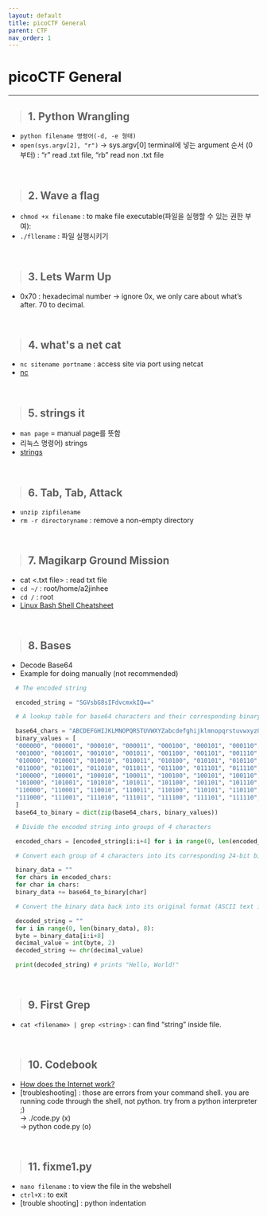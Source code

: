 ```yaml
---
layout: default
title: picoCTF General
parent: CTF
nav_order: 1
---
```


# picoCTF General

---

> ## 1. Python Wrangling

- `python filename 명령어(-d, -e 형태)`
- `open(sys.argv[2], "r")` → sys.argv[0] terminal에 넣는 argument 순서 (0부터) : “r” read .txt file, “rb” read non .txt file

<br>

> ## 2. Wave a flag

- `chmod +x filename` : to make file executable(파일을 실행할 수 있는 권한 부여):
- `./fllename` : 파일 실행시키기

<br>

> ## 3. Lets Warm Up

- 0x70 : hexadecimal number → ignore 0x, we only care about what’s after. 70 to decimal.

<br>

> ## 4. what's a net cat

- `nc sitename portname` : access site via port using netcat
- [nc](https://linux.die.net/man/1/nc)

<br>

> ## 5. strings it

- `man page` = manual page를 뜻함
- 리눅스 명령어) strings
- [strings](https://blog.naver.com/PostView.naver?blogId=bomyzzang&logNo=220217101708&redirect=Dlog&widgetTypeCall=true&directAccess=false)

<br>

> ## 6. Tab, Tab, Attack

- `unzip zipfilename`
- `rm -r directoryname` : remove a non-empty directory

<br>

> ## 7. Magikarp Ground Mission

- cat <.txt file> : read txt file
- `cd ~/` : root/home/a2jinhee
- `cd /` : root
- [Linux Bash Shell Cheatsheet](https://oit.ua.edu/wp-content/uploads/2020/12/Linux_bash_cheat_sheet-1.pdf)

<br>

> ## 8. Bases

- Decode Base64
- Example for doing manually (not recommended)

```python
  # The encoded string

  encoded_string = "SGVsbG8sIFdvcmxkIQ=="

  # A lookup table for base64 characters and their corresponding binary values

  base64_chars = "ABCDEFGHIJKLMNOPQRSTUVWXYZabcdefghijklmnopqrstuvwxyz0123456789+/"
  binary_values = [
  "000000", "000001", "000010", "000011", "000100", "000101", "000110", "000111",
  "001000", "001001", "001010", "001011", "001100", "001101", "001110", "001111",
  "010000", "010001", "010010", "010011", "010100", "010101", "010110", "010111",
  "011000", "011001", "011010", "011011", "011100", "011101", "011110", "011111",
  "100000", "100001", "100010", "100011", "100100", "100101", "100110", "100111",
  "101000", "101001", "101010", "101011", "101100", "101101", "101110", "101111",
  "110000", "110001", "110010", "110011", "110100", "110101", "110110", "110111",
  "111000", "111001", "111010", "111011", "111100", "111101", "111110", "111111"
  ]
  base64_to_binary = dict(zip(base64_chars, binary_values))

  # Divide the encoded string into groups of 4 characters

  encoded_chars = [encoded_string[i:i+4] for i in range(0, len(encoded_string), 4)]

  # Convert each group of 4 characters into its corresponding 24-bit binary representation

  binary_data = ""
  for chars in encoded_chars:
  for char in chars:
  binary_data += base64_to_binary[char]

  # Convert the binary data back into its original format (ASCII text in this case)

  decoded_string = ""
  for i in range(0, len(binary_data), 8):
  byte = binary_data[i:i+8]
  decimal_value = int(byte, 2)
  decoded_string += chr(decimal_value)

  print(decoded_string) # prints "Hello, World!"
```

<br>

> ## 9. First Grep

- `cat <filename> | grep <string>` : can find “string” inside file.

<br>

> ## 10. Codebook

- [How does the Internet work?](https://developer.mozilla.org/en-US/docs/Learn/Common_questions/How_does_the_Internet_work)
- [troubleshooting] : those are errors from your command shell. you are running code through the shell, not python. try from a python interpreter ;)  
   → ./code.py (x)  
   → python code.py (o)

<br>

> ## 11. fixme1.py

- `nano filename` : to view the file in the webshell
- `ctrl+X` : to exit
- [trouble shooting] : python indentation
